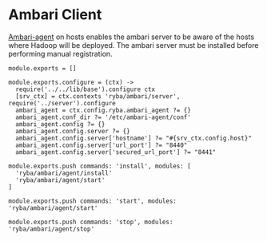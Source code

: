 # Ambari Client

[Ambari-agent][Ambari-agent-install] on hosts enables the ambari server to be
aware of the  hosts where Hadoop will be deployed.
The ambari server must be installed before performing manual registration.


    module.exports = []
     
    module.exports.configure = (ctx) ->
      require('../../lib/base').configure ctx
      [srv_ctx] = ctx.contexts 'ryba/ambari/server', require('../server').configure
      ambari_agent = ctx.config.ryba.ambari_agent ?= {}
      ambari_agent.conf_dir ?= '/etc/ambari-agent/conf'
      ambari_agent.config ?= {}
      ambari_agent.config.server ?= {}
      ambari_agent.config.server['hostname'] ?= "#{srv_ctx.config.host}"
      ambari_agent.config.server['url_port'] ?= "8440"
      ambari_agent.config.server['secured_url_port'] ?= "8441"

    module.exports.push commands: 'install', modules: [
      'ryba/ambari/agent/install'
      'ryba/ambari/agent/start'
    ]

    module.exports.push commands: 'start', modules: 'ryba/ambari/agent/start'

    module.exports.push commands: 'stop', modules: 'ryba/ambari/agent/stop'

[Ambari-agent-install]: https://cwiki.apache.org/confluence/display/AMBARI/Installing+ambari-agent+on+target+hosts
